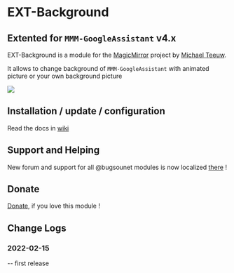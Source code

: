 # EXT-Background
## Extented for `MMM-GoogleAssistant` v4.x

EXT-Background is a module for the [MagicMirror](https://github.com/MichMich/MagicMirror) project by [Michael Teeuw](https://github.com/MichMich).<br>

It allows to change background of `MMM-GoogleAssistant` with animated picture or your own background picture

![](https://raw.githubusercontent.com/bugsounet/EXT-Background/dev/jarvis/standby.gif)

## Installation / update / configuration

Read the docs in [wiki](https://wiki.bugsounet.fr/EXT-Background)

## Support and Helping
New forum and support for all @bugsounet modules is now localized [there](https://forum.bugsounet.fr) !
 
## Donate
 [Donate](https://www.paypal.com/cgi-bin/webscr?cmd=_s-xclick&hosted_button_id=TTHRH94Y4KL36&source=url), if you love this module !

## Change Logs

### 2022-02-15
   -- first release

